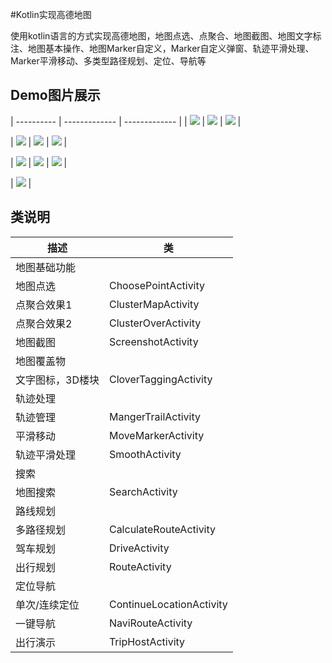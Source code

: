 #Kotlin实现高德地图   使用kotlin语言的方式实现高德地图，地图点选、点聚合、地图截图、地图文字标注、地图基本操作、地图Marker自定义，Marker自定义弹窗、轨迹平滑处理、Marker平滑移动、多类型路径规划、定位、导航等## Demo图片展示| ---------- | ------------- | ------------- || <img src="picture/icon_cluster_two.png"> | <img src="picture/icon_cluster_two_open.jpg"> | <img src="picture/icon_cluster_one"> || <img src="picture/icon__marker_move.png"> | <img src="picture/icon_drive_route.jpg"> | <img src="icon_map_marker"> || <img src="picture/icon_search.png"> | <img src="picture/icon_route.jpg"> | <img src="picture/icon_route_detail"> || <img src="picture/icon_navi.png"> |## 类说明| 描述 | 类 || ---------- | ------------- ||地图基础功能||地图点选        |ChoosePointActivity||点聚合效果1     |ClusterMapActivity||点聚合效果2     |ClusterOverActivity||地图截图        |ScreenshotActivity||地图覆盖物||文字图标，3D楼块|CloverTaggingActivity||轨迹处理||轨迹管理        |MangerTrailActivity||平滑移动        |MoveMarkerActivity||轨迹平滑处理    |SmoothActivity||搜索||地图搜索        |SearchActivity||路线规划||多路径规划      |CalculateRouteActivity||驾车规划        |DriveActivity||出行规划        |RouteActivity||定位导航||单次/连续定位   |ContinueLocationActivity||一键导航        |NaviRouteActivity||出行演示        |TripHostActivity|